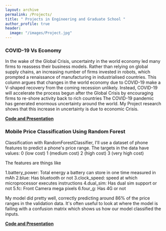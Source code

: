 ```yaml
---
layout: archive
permalink: /Projects/
title: " Projects in Engineering and Graduate School "
author_profile: true
header:
  image: "/images/Project.jpg"
---
```


### COVID-19 Vs Economy
In the wake of the Global Crisis, uncertainty in the world economy led many firms to reassess their business models. Rather than relying on global supply chains, an increasing number of firms invested in robots, which prompted a renaissance of manufacturing in industrialised countries. This column argues that changes in the world economy due to COVID-19 make a V-shaped recovery from the coming recession unlikely. Instead, COVID-19 will accelerate the process begun after the Global Crisis by encouraging firms to re-shore activity back to rich countries
The COVID-19 pandemic has generated enormous uncertainty around the world. My Project research shows that this increase in uncertainty is due to economic Crisis.

[**Code and Presentation**](https://github.com/Abhishek6055/Corona-Virus-Vs-Economy)


### Mobile Price Classification Using Random Forest
Classification with RandomForestClassifier, I'll use a dataset of phone features to predict a phone's price range. The targets in the data have values:
0 (low cost)
1 (medium cost)
2 (high cost)
3 (very high cost)

The features are things like

1.battery_power: Total energy a battery can store in one time measured in mAh
2.blue: Has bluetooth or not
3.clock_speed: speed at which microprocessor executes instructions
4.dual_sim: Has dual sim support or not
5.fc: Front Camera mega pixels
6.four_g: Has 4G or not

My model did pretty well, correctly predicting around 86% of the price ranges in the validation data. It's often useful to look at where the model is failing with a confusion matrix which shows us how our model classified the inputs.

[**Code and Presentation**](https://github.com/Abhishek6055/Classification.git)
